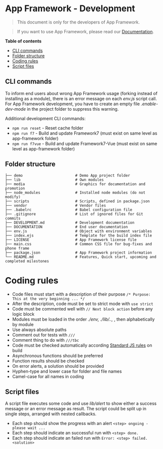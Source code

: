 # App Framework - Development

> This document is only for the developers of App Framework.

> If you want to use App Framework, please read our [Documentation](DOCUMENTATION.md).

**Table of contents**

- [CLI commands](#cli-commands)
- [Folder structure](#folder-structure)
- [Coding rules](#coding-rules)
- [Script files](#script-files)

## CLI commands

To inform end users about wrong App Framework usage (forking instead of installing as a module), there is an error message on each *env.js* script call. For App Framework development, you have to create an empty file *.enable-dev-mode* in the project folder to suppress this warning.

Additional development CLI commands:

- `npm run reset` - Reset cache folder
- `npm run f7` - Build and update Framework7 (must exist on same level as app-framework folder)
- `npm run f7vue` - Build and update Framework7-Vue (must exist on same level as app-framework folder)

## Folder structure

```
├── demo                        # Demo App project folder
├── lib                         # Own modules
├── media                       # Graphics for documentation and promotion
├── node_modules                # Installed node modules (do not modify)
├── scripts                     # Scripts, defined in package.json
├── vendor                      # Vendor files
├── .babelrc                    # Babel configuration file
├── .gitignore                  # List of ignored files for Git commits
├── DEVELOPMENT.md              # Development documentation
├── DOCUMENTATION               # End user documentation
├── env.js                      # Object with environment variables
├── index.ejs                   # Template for the build index file
├── LICENSE                     # App Framework license file
├── main.css                    # Common CSS file for bug-fixes and phone frame
├── package.json                # App Framework project information
└── README.md                   # Features, Quick start, upcoming and completed milestones
```
# Coding rules

- Code files must start with a description of their purpose `/* Purpose: This at the very beginning ... */`
- After the description, code must be set to strict mode with `use strict`
- Code must be commented well with `// Next block action` before any logic block
- Modules must be loaded in the order *./env, ./lib/.., <npm>*, then alphabetically by module
- Use always absolute paths
- Comment out for tests with `///`
- Comment thing to do with `///tbc`
- Code must be checked automatically according [Standard JS rules](http://standardjs.com/) on build
- Asynchronous functions should be preferred
- Function results should be checked
- On error alerts, a solution should be provided
- Hyphen-type and lower case for folder and file names
- Camel-case for all names in coding

## Script files

A script file executes some code and use *lib/alert* to show either a success message or an error message as result. The script could be split up in single steps, arranged with nested callbacks.

- Each step should show the progress with an alert `<step> ongoing - please wait ...`
- Each step should indicate an successful run with `<step> done.`
- Each step should indicate an failed run with `Error: <step> failed. <solution>`
